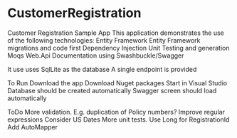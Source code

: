 # CustomerRegistration
Customer Registration Sample App
This application demonstrates the use of the following technologies:
  Entity Framework
  Entity Framework migrations and code first
  Dependency Injection
  Unit Testing and generation Moqs
  Web.Api
  Documentation using Swashbuckle/Swagger
  
It use uses SqlLite as the database
A single endpoint is provided

To Run
  Download the app
  Download Nuget packages
  Start in Visual Studio
  Database should be created automatically
  Swagger screen should load automatically
    
ToDo
  More validation. E.g. duplication of Policy numbers? 
  Improve regular expressions
  Consider US Dates
  More unit tests.
  Use Long for RegistrationId
  Add AutoMapper
